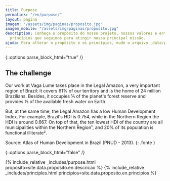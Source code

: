 ```yaml
---
title: Purpose
permalink: "/en/purpose/"
layout: pagina
imagem: "/assets/img/paginas/proposito.jpg"
imagem_mobile: "/assets/img/paginas/proposito.jpg"
description: Conheça o propósito do nosso projeto, nossos valores e entenda os oito
  princípios que seguimos para atingir nossa principal missão.
ajuda: Para alterar o propósito e os princípios, mude o arquivo _data/principios.yml
---
```


{::options parse_block_html="true" /}

<div class="container pagina-proposito">
  <h2>The challenge</h2>

  Our work at Vaga Lume takes place in the Legal Amazon, a very important region of Brazil: it covers 61% of our territory and is the home of 24 million Brazilians. Besides, it occupies ⅕ of the planet's forest reserve and provides ⅕ of the available fresh water on Earth.

  But, at the same time, the Legal Amazon has a low Human Development Index. For example, Brazil's HDI is 0.754, while in the Northern Region the HDI is around 0.667. On top of that, the ten lowest HDI of the country are all municipalities within the Northern Region¹, and 20% of its population is functional illiterate².

  Source: Atlas of Human Development in Brazil (PNUD - 2013).
  {: .fonte }

  [^1]: Among the 5.565 municipalities present in the Atlas of Human Development in Brazil in 2013, the 10 worst are all in the Northern Region.

  [^2]: Fonte: PNAD 2015 - Brazil's rate is 17%.

</div>

{::options parse_block_html="false" /}

{% include_relative _includes/purpose.html proposito=site.data.proposito.en.descricao %}
{% include_relative _includes/principles.html principios=site.data.proposito.en.principios %}
